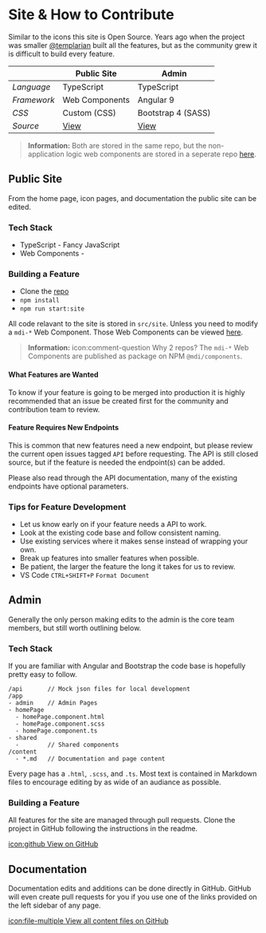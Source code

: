 # Site & How to Contribute

Similar to the icons this site is Open Source. Years ago when the project was smaller [@templarian](https://twitter.com/templarian) built all the features, but as the community grew it is difficult to build every feature.

|             | Public Site | Admin |
|-------------|-------------|-------|
| *Language*  | TypeScript  | TypeScript |
| *Framework* | Web Components | Angular 9 |
| *CSS*      | Custom (CSS) | Bootstrap 4 (SASS) |
| *Source* | [View](https://github.com/Templarian/MaterialDesign-Site/tree/master/src/site) | [View](https://github.com/Templarian/MaterialDesign-Site/tree/master/src) |

> **Information:** Both are stored in the same repo, but the non-application logic web components are stored in a seperate repo [here](https://github.com/Templarian/MaterialDesign-Components/tree/master/src/mdi).

## Public Site

From the home page, icon pages, and documentation the public site can be edited.

### Tech Stack

- TypeScript - Fancy JavaScript
- Web Components - 

### Building a Feature

- Clone the [repo](https://github.com/Templarian/MaterialDesign-Site)
- `npm install`
- `npm run start:site`

All code relavant to the site is stored in `src/site`. Unless you need to modify a `mdi-*` Web Component. Those Web Components can be viewed [here](https://github.com/Templarian/MaterialDesign-Components).

> **Information:** icon:comment-question Why 2 repos? The `mdi-*` Web Components are published as package on NPM `@mdi/components`.

#### What Features are Wanted

To know if your feature is going to be merged into production it is highly recommended that an issue be created first for the community and contribution team to review.

#### Feature Requires New Endpoints

This is common that new features need a new endpoint, but please review the current open issues tagged `API` before requesting. The API is still closed source, but if the feature is needed the endpoint(s) can be added.

Please also read through the API documentation, many of the existing endpoints have optional parameters.

### Tips for Feature Development

- Let us know early on if your feature needs a API to work.
- Look at the existing code base and follow consistent naming.
- Use existing services where it makes sense instead of wrapping your own.
- Break up features into smaller features when possible.
- Be patient, the larger the feature the long it takes for us to review.
- VS Code `CTRL+SHIFT+P` `Format Document`

## Admin

Generally the only person making edits to the admin is the core team members, but still worth outlining below.

### Tech Stack

If you are familiar with Angular and Bootstrap the code base is hopefully pretty easy to follow.

```
/api       // Mock json files for local development
/app
- admin    // Admin Pages
- homePage
  - homePage.component.html
  - homePage.component.scss
  - homePage.component.ts
- shared
  -        // Shared components
/content
  - *.md   // Documentation and page content
```

Every page has a `.html`, `.scss`, and `.ts`. Most text is contained in Markdown files to encourage editing by as wide of an audiance as possible.

### Building a Feature

All features for the site are managed through pull requests. Clone the project in GitHub following the instructions in the readme.

<a href="https://github.com/Templarian/MaterialDesign-Site" class="button">icon:github View on GitHub</a>

## Documentation

Documentation edits and additions can be done directly in GitHub. GitHub will even create pull requests for you if you use one of the links provided on the left sidebar of any page.

<a class="button" href="https://github.com/Templarian/MaterialDesign-Site/tree/master/src/content">icon:file-multiple View all content files on GitHub</a>